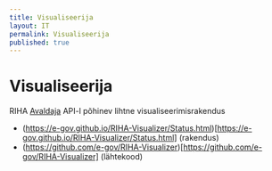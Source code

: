 ```yaml
---
title: Visualiseerija
layout: IT
permalink: Visualiseerija
published: true
---
```


# Visualiseerija

RIHA [Avaldaja](Avaldaja) API-l põhinev lihtne visualiseerimisrakendus

- (https://e-gov.github.io/RIHA-Visualizer/Status.html)[https://e-gov.github.io/RIHA-Visualizer/Status.html] (rakendus)
- (https://github.com/e-gov/RIHA-Visualizer)[https://github.com/e-gov/RIHA-Visualizer] (lähtekood)
